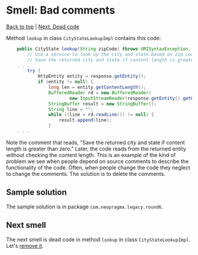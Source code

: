 # Smell: Bad comments

[Back to top](notes.md) | [Next: Dead code](notes-dead-code.md)

Method ```lookup``` in class ```CityStateLookupImpl``` contains this code:

```java
	public CityState lookup(String zipCode) throws URISyntaxException, ClientProtocolException, IOException {
		// Use a service to look up the city and state based on zip code.
		// Save the returned city and state if content length is greater than zero.
    . . .
        try {
            HttpEntity entity = response.getEntity();
            if (entity != null) {
                long len = entity.getContentLength();
              	BufferedReader rd = new BufferedReader(
                        new InputStreamReader(response.getEntity().getContent()));
           		StringBuffer result = new StringBuffer();
           		String line = "";
           		while ((line = rd.readLine()) != null) {
           			result.append(line);
       		    }
    . . .
```

Note the comment that reads, "Save the returned city and state if content length is greater than zero." Later, the code reads from the returned entity without checking the content length. This is an example of the kind of problem we see when people depend on source comments to describe the functionality of the code. Often, when people change the code they neglect to change the comments. The solution is to delete the comments.

## Sample solution

The sample solution is in package ```com.neopragma.legacy.round6```.

## Next smell

The next smell is dead code in method ```lookup``` in class ```CityStateLookupImpl```. Let's [remove it](notes-dead-code.md).
